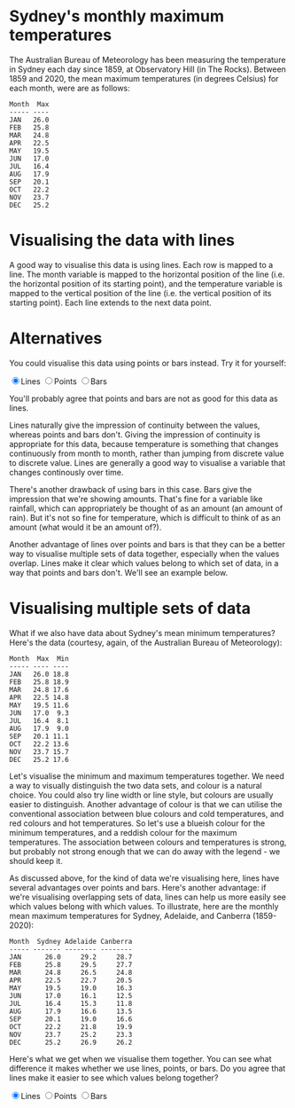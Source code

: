 # Sydney's monthly maximum temperatures

The Australian Bureau of Meteorology has been measuring the temperature in Sydney each day since 1859, at Observatory Hill (in The Rocks). Between 1859 and 2020, the mean maximum temperatures (in degrees Celsius) for each month, were are as follows:

```
Month  Max
----- ----
JAN   26.0
FEB   25.8
MAR   24.8
APR   22.5
MAY   19.5
JUN   17.0
JUL   16.4
AUG   17.9
SEP   20.1
OCT   22.2
NOV   23.7
DEC   25.2
```

# Visualising the data with lines

A good way to visualise this data is using lines. Each row is mapped to a line. The month variable is mapped to the horizontal position of the line (i.e. the horizontal position of its starting point), and the temperature variable is mapped to the vertical position of the line (i.e. the vertical position of its starting point). Each line extends to the next data point.

<div id="chart"></div>
<script>
  Highcharts.chart("chart", {
  	title: {text: "Monthly Mean Maximum Temperature in Sydney, 1859-2020"},
  	caption: {text: "Source: Australian Bureau of Meteorology"},
  	xAxis: {title: {text: ""}, type: "category", gridLineWidth: 1, tickmarkPlacement: "on"},
  	yAxis: {min: 0, title: {text: "Temperature (C)"}, tickInterval: 5},
  	legend: {enabled: false},
  	series: [{
  	  type: 'line',
  		data: [
        ["JAN",26.0],
        ["FEB",25.8],
        ["MAR",24.8],
        ["APR",22.5],
        ["MAY",19.5],
        ["JUN",17.0],
        ["JUL",16.4],
        ["AUG",17.9],
        ["SEP",20.1],
        ["OCT",22.2],
        ["NOV",23.7],
        ["DEC",25.2],
  		],
  	}]
  });
</script>

# Alternatives

You could visualise this data using points or bars instead. Try it for yourself:

<label><input type="radio" name="chart2" onclick="chart2.update({chart: {type: 'line'}})" checked />Lines</label>
<label><input type="radio" name="chart2" onclick="chart2.update({chart: {type: 'scatter'}})" />Points</label>
<label><input type="radio" name="chart2" onclick="chart2.update({chart: {type: 'column'}})" />Bars</label>
<div id="chart2"></div>
<script>
  let chart2 = Highcharts.chart("chart2", {
    chart: {type: "line"},
	  title: {text: "Monthly Mean Maximum Temperature in Sydney, 1859-2020"},
	  caption: {text: "Source: Australian Bureau of Meteorology"},
  	xAxis: {title: {text: ""}, type: "category", gridLineWidth: 1, tickmarkPlacement: "on"},
  	yAxis: {min: 0, title: {text: "Temperature (C)"}, tickInterval: 5},
  	legend: {enabled: false},
  	series: [{
  		data: [
        ["JAN",26.0],
        ["FEB",25.8],
        ["MAR",24.8],
        ["APR",22.5],
        ["MAY",19.5],
        ["JUN",17.0],
        ["JUL",16.4],
        ["AUG",17.9],
        ["SEP",20.1],
        ["OCT",22.2],
        ["NOV",23.7],
        ["DEC",25.2],
  		],
  	}]
  });
</script>

You'll probably agree that points and bars are not as good for this data as lines.

Lines naturally give the impression of continuity between the values, whereas points and bars don't. Giving the impression of continuity is appropriate for this data, because temperature is something that changes continuously from month to month, rather than jumping from discrete value to discrete value. Lines are generally a good way to visualise a variable that changes continously over time.

There's another drawback of using bars in this case. Bars give the impression that we're showing amounts. That's fine for a variable like rainfall, which can appropriately be thought of as an amount (an amount of rain). But it's not so fine for temperature, which is difficult to think of as an amount (what would it be an amount of?).

Another advantage of lines over points and bars is that they can be a better way to visualise multiple sets of data together, especially when the values overlap. Lines make it clear which values belong to which set of data, in a way that points and bars don't. We'll see an example below.

# Visualising multiple sets of data

What if we also have data about Sydney's mean minimum temperatures? Here's the data (courtesy, again, of the Australian Bureau of Meteorology):

```
Month  Max  Min
----- ---- ----
JAN   26.0 18.8
FEB   25.8 18.9
MAR   24.8 17.6
APR   22.5 14.8
MAY   19.5 11.6
JUN   17.0  9.3
JUL   16.4  8.1
AUG   17.9  9.0
SEP   20.1 11.1
OCT   22.2 13.6
NOV   23.7 15.7
DEC   25.2 17.6
```

Let's visualise the minimum and maximum temperatures together. We need a way to visually distinguish the two data sets, and colour is a natural choice. You could also try line width or line style, but colours are usually easier to distinguish. Another advantage of colour is that we can utilise the conventional association between blue colours and cold temperatures, and red colours and hot temperatures. So let's use a blueish colour for the minimum temperatures, and a reddish colour for the maximum temperatures. The association between colours and temperatures is strong, but probably not strong enough that we can do away with the legend - we should keep it.

<div id="maxmin"></div>
<script>
  let maxmin = Highcharts.chart("maxmin", {
    chart: {type: "line"},
  	title: {text: "Monthly Mean Maximum and Minimum Temperatures in Sydney, 1859-2020"},
  	caption: {text: "Source: Australian Bureau of Meteorology"},
  	xAxis: {title: {text: ""}, type: "category", gridLineWidth: 1, tickmarkPlacement: "on"},
  	yAxis: {min: 0, title: {text: "Temperature (C)"}, tickInterval: 5},
  	plotOptions: {series: {marker: {symbol: "circle"}}},
  	series: [{
  	  name: "Maximum",
  	  color: "crimson",
  		data: [
        ["JAN",26.0],
        ["FEB",25.8],
        ["MAR",24.8],
        ["APR",22.5],
        ["MAY",19.5],
        ["JUN",17.0],
        ["JUL",16.4],
        ["AUG",17.9],
        ["SEP",20.1],
        ["OCT",22.2],
        ["NOV",23.7],
        ["DEC",25.2],
  		],
  	},{
  	  name: "Minimum",
  	  color: "royalblue",
  		data: [
        ["JAN",18.8],
        ["FEB",18.9],
        ["MAR",17.6],
        ["APR",14.8],
        ["MAY",11.6],
        ["JUN",9.3],
        ["JUL",8.1],
        ["AUG",9.0],
        ["SEP",11.1],
        ["OCT",13.6],
        ["NOV",15.7],
        ["DEC",17.6],
  	  ],
  	}]
  });
</script>

As discussed above, for the kind of data we're visualising here, lines have several advantages over points and bars. Here's another advantage: if we're visualising overlapping sets of data, lines can help us more easily see which values belong with which values. To illustrate, here are the monthly mean maximum temperatures for Sydney, Adelaide, and Canberra (1859-2020): 

```
Month  Sydney Adelaide Canberra
----- ------- -------- --------
JAN      26.0     29.2     28.7
FEB      25.8     29.5     27.7
MAR      24.8     26.5     24.8
APR      22.5     22.7     20.5
MAY      19.5     19.0     16.3
JUN      17.0     16.1     12.5
JUL      16.4     15.3     11.8
AUG      17.9     16.6     13.5
SEP      20.1     19.0     16.6
OCT      22.2     21.8     19.9
NOV      23.7     25.2     23.3
DEC      25.2     26.9     26.2
```

Here's what we get when we visualise them together. You can see what difference it makes whether we use lines, points, or bars. Do you agree that lines make it easier to see which values belong together?

<label><input type="radio" name="overlap" onclick="overlap.update({chart: {type: 'line'}})" checked/>Lines</label>
<label><input type="radio" name="overlap" onclick="overlap.update({chart: {type: 'scatter'}})" />Points</label>
<label><input type="radio" name="overlap" onclick="overlap.update({chart: {type: 'column'}})" />Bars</label>
<div id="overlap"></div>
<script>
  let overlap = Highcharts.chart("overlap", {
    chart: {type: "line"},
  	title: {text: "Monthly Mean Maximum Temperature in Sydney and Adelaide, 1859-2020"},
  	caption: {text: "Source: Australian Bureau of Meteorology"},
  	xAxis: {title: {text: ""}, type: "category", gridLineWidth: 1, tickmarkPlacement: "on"},
  	yAxis: {min: 0, title: {text: "Temperature (C)"}, tickInterval: 5},
  	plotOptions: {series: {marker: {symbol: "circle"}}},
  	series: [{
  	  name: "Sydney",
  		data: [["JAN",26.0],["FEB",25.8],["MAR",24.8],["APR",22.5],["MAY",19.5],["JUN",17.0],["JUL",16.4],["AUG",17.9],["SEP",20.1],["OCT",22.2],["NOV",23.7],["DEC",25.2]],
  	},{
  	  name: "Adelaide",
  		data: [["JAN",29.2],["FEB",29.5],["MAR",26.5],["APR",22.7],["MAY",19.0],["JUN",16.1],["JUL",15.3],["AUG",16.6],["SEP",19.0],["OCT",21.8],["NOV",25.2],["DEC",26.9]],
  	},{
  	  name: "Canberra",
  		data: [["JAN",28.7],["FEB",27.7],["MAR",24.8],["APR",20.5],["MAY",16.3],["JUN",12.5],["JUL",11.8],["AUG",13.5],["SEP",16.6],["OCT",19.9],["NOV",23.3],["DEC",26.2]],
  	}]
  });
</script>